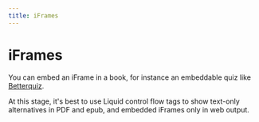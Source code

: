 ```yaml
---
title: iFrames
---
```


# iFrames

You can embed an iFrame in a book, for instance an embeddable quiz like [Betterquiz](https://github.com/electricbookworks/betterquiz).

At this stage, it's best to use Liquid control flow tags to show text-only alternatives in PDF and epub, and embedded iFrames only in web output.

